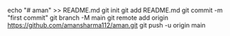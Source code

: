 echo "# aman" >> README.md
git init
git add README.md
git commit -m "first commit"
git branch -M main
git remote add origin https://github.com/amansharma112/aman.git
git push -u origin main